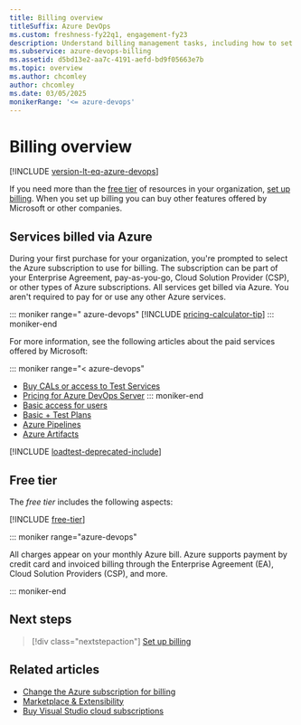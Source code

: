 ```yaml
---
title: Billing overview
titleSuffix: Azure DevOps
ms.custom: freshness-fy22q1, engagement-fy23
description: Understand billing management tasks, including how to set up billing, make purchases, and change the Azure subscription for billing.
ms.subservice: azure-devops-billing
ms.assetid: d5bd13e2-aa7c-4191-aefd-bd9f05663e7b
ms.topic: overview
ms.author: chcomley
author: chcomley
ms.date: 03/05/2025
monikerRange: '<= azure-devops'
---
```


# Billing overview

[!INCLUDE [version-lt-eq-azure-devops](../../includes/version-lt-eq-azure-devops.md)]

If you need more than the [free tier](#free-tier) of resources in your organization, [set up billing](set-up-billing-for-your-organization-vs.md#set-up-billing). When you set up billing you can buy other features offered by Microsoft or other companies.

## Services billed via Azure

During your first purchase for your organization, you're prompted to select the Azure subscription to use for billing. The subscription can be part of your Enterprise Agreement, pay-as-you-go, Cloud Solution Provider (CSP), or other types of Azure subscriptions. All services get billed via Azure. You aren't required to pay for or use any other Azure services.

::: moniker range=" azure-devops"
[!INCLUDE [pricing-calculator-tip](../../includes/pricing-calculator-tip.md)]
::: moniker-end

For more information, see the following articles about the paid services offered by Microsoft:

::: moniker range="< azure-devops"
* [Buy CALs or access to Test Services](buy-access-tfs-test-hub.md)
* [Pricing for Azure DevOps Server](https://azure.microsoft.com/pricing/details/devops/server/)
::: moniker-end
* [Basic access for users](buy-basic-access-add-users.md)
* [Basic + Test Plans](buy-basic-access-add-users.md)
* [Azure Pipelines](../../pipelines/licensing/concurrent-jobs.md#how-much-do-parallel-jobs-cost)
* [Azure Artifacts](../../artifacts/start-using-azure-artifacts.md)

[!INCLUDE [loadtest-deprecated-include](../../test/includes/loadtest-deprecated-include.md)]

## Free tier

The *free tier* includes the following aspects:

[!INCLUDE [free-tier](../../includes/free-tier.md)]

::: moniker range="azure-devops"

All charges appear on your monthly Azure bill. Azure supports payment by credit card and invoiced billing through the Enterprise Agreement (EA), Cloud Solution Providers (CSP), and more.

::: moniker-end

## Next steps

> [!div class="nextstepaction"]
> [Set up billing](set-up-billing-for-your-organization-vs.md#set-up-billing)

## Related articles

- [Change the Azure subscription for billing](change-azure-subscription.md)
- [Marketplace & Extensibility](../../marketplace-extensibility/index.yml)
- [Buy Visual Studio cloud subscriptions](/visualstudio/subscriptions/vscloud-overview)
